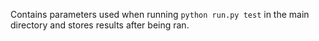 Contains parameters used when running `python run.py test` in the main directory and stores results after being ran.